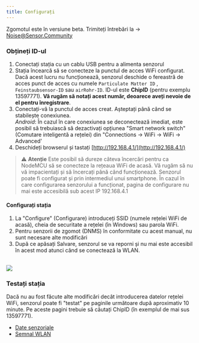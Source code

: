 ```yaml
---
title: Configurați
---
```


<div class="relative bg-brand-yellowLight">
  <div class="max-w-7xl mx-auto py-1 px-3 sm:px-6 lg:px-4">
    <div class="pr-16 sm:text-center sm:px-16 ">
        <p class="text-brand-black">
          Zgomotul este în versiune beta. Trimiteți întrebări la
            <span aria-hidden="true">&rarr;</span>
        <span class="block sm:ml-2 sm:inline-block">
          <a href="mailto:Noise@Sensor.Community" class="text-white font-bold underline"> Noise@Sensor.Community</a>
        </span>
        </p>
    </div>
  </div>
</div>

### Obțineți ID-ul

1. Conectați stația cu un cablu USB pentru a alimenta senzorul
2. Stația încearcă să se conecteze la punctul de acces WiFi configurat. Dacă acest lucru nu funcționează, senzorul deschide o fereastră de acces
   punct de acces cu numele `Particulate Matter ID` , `Feinstaubsensor-ID` sau `airRohr-ID`. ID-ul este **ChipID** (pentru
   exemplu 13597771). **Vă rugăm să notați acest număr, deoarece aveți nevoie de el pentru înregistrare**.
3. Conectați-vă la punctul de acces creat. Așteptați până când se stabilește conexiunea.<br>*Android*: În cazul în care conexiunea
   se deconectează imediat, este posibil să trebuiască să dezactivați opțiunea "Smart network switch" (Comutare inteligentă a rețelei) din "Connections -> WiFi -> WiFi ->
   Advanced'
4. Deschideți browserul și tastați [http://192.168.4.1/](http://192.168.4.1/)

> ⚠️ **Atenție** Este posibil să dureze câteva încercări pentru ca NodeMCU să se conecteze la rețeaua WiFi de acasă. Vă rugăm să nu vă impacientați și să încercați până când funcționează. Senzorul poate fi configurat și prin intermediul unui smartphone. În cazul în care configurarea senzorului a funcționat, pagina de configurare nu mai este accesibilă sub acest IP 192.168.4.1

#### Configurați stația
1. La "Configure" (Configurare) introduceți SSID (numele rețelei WiFi de acasă), cheia de securitate a rețelei (în Windows) sau parola WiFi.
2. Pentru senzorii de zgomot (DNMS) în conformitate cu acest manual, nu sunt necesare alte modificări
3. După ce apăsați Salvare, senzorul se va reporni și nu mai este accesibil în acest mod atunci când se conectează la WLAN.

<br>

<img src="../docs/airrohr_config_initial.jpg" loading="lazy"/>
<br>

### Testați stația
Dacă nu au fost făcute alte modificări decât introducerea datelor rețelei WiFi, senzorul poate fi "testat" pe paginile următoare după aproximativ 10 minute. Pe aceste pagini trebuie să căutați ChipID (în exemplul de mai sus 13597771).

* [Date senzoriale](www.madavi.de/sensor/graph.php)
* [Semnal WLAN](www.madavi.de/sensor/signal.php) 
        


 
